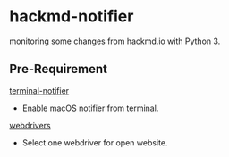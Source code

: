 # hackmd-notifier
monitoring some changes from hackmd.io with Python 3.
## Pre-Requirement
[terminal-notifier](https://github.com/julienXX/terminal-notifier) 
- Enable macOS notifier from terminal.

[webdrivers](http://www.seleniumhq.org/projects/webdriver/) 
- Select one webdriver for open website.
